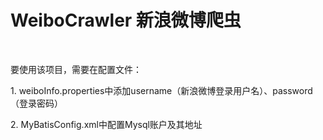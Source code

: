 # WeiboCrawler 新浪微博爬虫
<br/>
<p>要使用该项目，需要在配置文件：</p>
<p>1. weiboInfo.properties中添加username（新浪微博登录用户名）、password（登录密码）</p>
<p>2. MyBatisConfig.xml中配置Mysql账户及其地址</p>
